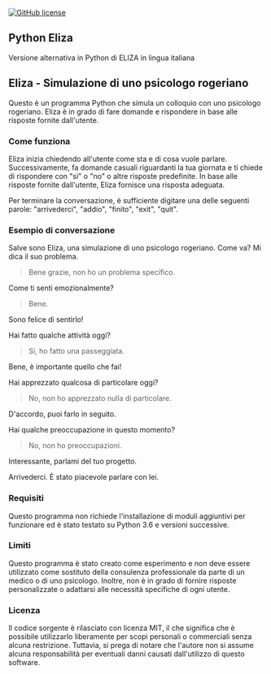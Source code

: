 [![GitHub license](https://img.shields.io/github/license/Naereen/StrapDown.js.svg)](https://github.com/levysoft/python_eliza/blob/main/LICENSE)

## Python Eliza
Versione alternativa in Python di ELIZA in lingua italiana

## Eliza - Simulazione di uno psicologo rogeriano

Questo è un programma Python che simula un colloquio con uno psicologo rogeriano. Eliza è in grado di fare domande e rispondere in base alle risposte fornite dall'utente.

### Come funziona

Eliza inizia chiedendo all'utente come sta e di cosa vuole parlare. Successivamente, fa domande casuali riguardanti la tua giornata e ti chiede di rispondere con "si" o "no" o altre risposte predefinite. In base alle risposte fornite dall'utente, Eliza fornisce una risposta adeguata.

Per terminare la conversazione, è sufficiente digitare una delle seguenti parole: "arrivederci", "addio", "finito", "exit", "quit".

### Esempio di conversazione

Salve sono Eliza, una simulazione di uno psicologo rogeriano. Come va? Mi dica il suo problema.

> Bene grazie, non ho un problema specifico.

Come ti senti emozionalmente?

> Bene.

Sono felice di sentirlo!

Hai fatto qualche attività oggi?

> Si, ho fatto una passeggiata.

Bene, è importante quello che fai!

Hai apprezzato qualcosa di particolare oggi?

> No, non ho apprezzato nulla di particolare.

D'accordo, puoi farlo in seguito.

Hai qualche preoccupazione in questo momento?

> No, non ho preoccupazioni.

Interessante, parlami del tuo progetto.

Arrivederci. È stato piacevole parlare con lei.

### Requisiti

Questo programma non richiede l'installazione di moduli aggiuntivi per funzionare ed è stato testato su Python 3.6 e versioni successive.

### Limiti

Questo programma è stato creato come esperimento e non deve essere utilizzato come sostituto della consulenza professionale da parte di un medico o di uno psicologo. Inoltre, non è in grado di fornire risposte personalizzate o adattarsi alle necessità specifiche di ogni utente.

### Licenza
Il codice sorgente è rilasciato con licenza MIT, il che significa che è possibile utilizzarlo liberamente per scopi personali o commerciali senza alcuna restrizione. Tuttavia, si prega di notare che l'autore non si assume alcuna responsabilità per eventuali danni causati dall'utilizzo di questo software.
